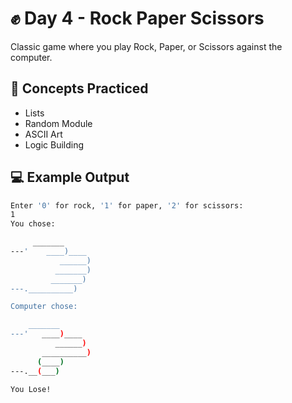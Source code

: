 # ✊ Day 4 - Rock Paper Scissors

Classic game where you play Rock, Paper, or Scissors against the computer.

## 🧠 Concepts Practiced

- Lists
- Random Module
- ASCII Art
- Logic Building

## 💻 Example Output

```bash
Enter '0' for rock, '1' for paper, '2' for scissors:
1
You chose:

     _______
---'    ____)____
           ______)
          _______)
         _______)
---.__________)

Computer chose:

    _______
---'   ____)____
          ______)
       __________)
      (____)
---.__(___)

You Lose!
```
